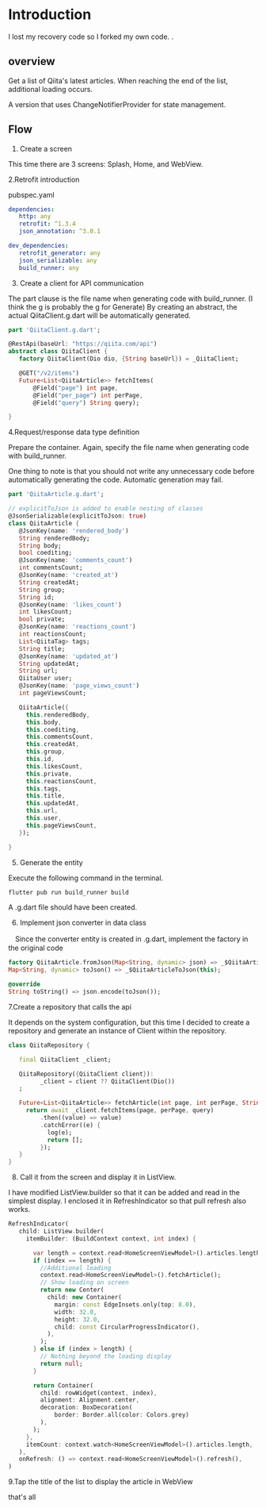# Introduction

I lost my recovery code so I forked my own code. .

## overview

Get a list of Qiita's latest articles.
When reaching the end of the list, additional loading occurs.

A version that uses ChangeNotifierProvider for state management.

## Flow

1. Create a screen

This time there are 3 screens: Splash, Home, and WebView.

2.Retrofit introduction

pubspec.yaml
````yaml
dependencies:
   http: any
   retrofit: ^1.3.4
   json_annotation: ^3.0.1

dev_dependencies:
   retrofit_generator: any
   json_serializable: any
   build_runner: any
````

3. Create a client for API communication

The part clause is the file name when generating code with build_runner.
(I think the g is probably the g for Generate)
By creating an abstract, the actual QiitaClient.g.dart will be automatically generated.

```dart
part 'QiitaClient.g.dart';

@RestApi(baseUrl: "https://qiita.com/api")
abstract class QiitaClient {
   factory QiitaClient(Dio dio, {String baseUrl}) = _QiitaClient;

   @GET("/v2/items")
   Future<List<QiitaArticle>> fetchItems(
       @Field("page") int page,
       @Field("per_page") int perPage,
       @Field("query") String query);

}
````

4.Request/response data type definition

Prepare the container.
Again, specify the file name when generating code with build_runner.

One thing to note is that you should not write any unnecessary code before automatically generating the code.
Automatic generation may fail.
 
```dart
part 'QiitaArticle.g.dart';

// explicitToJson is added to enable nesting of classes
@JsonSerializable(explicitToJson: true)
class QiitaArticle {
   @JsonKey(name: 'rendered_body')
   String renderedBody;
   String body;
   bool coediting;
   @JsonKey(name: 'comments_count')
   int commentsCount;
   @JsonKey(name: 'created_at')
   String createdAt;
   String group;
   String id;
   @JsonKey(name: 'likes_count')
   int likesCount;
   bool private;
   @JsonKey(name: 'reactions_count')
   int reactionsCount;
   List<QiitaTag> tags;
   String title;
   @JsonKey(name: 'updated_at')
   String updatedAt;
   String url;
   QiitaUser user;
   @JsonKey(name: 'page_views_count')
   int pageViewsCount;

   QiitaArticle({
     this.renderedBody,
     this.body,
     this.coediting,
     this.commentsCount,
     this.createdAt,
     this.group,
     this.id,
     this.likesCount,
     this.private,
     this.reactionsCount,
     this.tags,
     this.title,
     this.updatedAt,
     this.url,
     this.user,
     this.pageViewsCount,
   });

}
````

5. Generate the entity

Execute the following command in the terminal.

````cmd
flutter pub run build_runner build
````
A .g.dart file should have been created.

6. Implement json converter in data class

　Since the converter entity is created in .g.dart, implement the factory in the original code

```dart
factory QiitaArticle.fromJson(Map<String, dynamic> json) => _$QiitaArticleFromJson(json);
Map<String, dynamic> toJson() => _$QiitaArticleToJson(this);

@override
String toString() => json.encode(toJson());

````

7.Create a repository that calls the api

It depends on the system configuration, but this time I decided to create a repository and generate an instance of Client within the repository.

```dart
class QiitaRepository {

   final QiitaClient _client;

   QiitaRepository({QiitaClient client}):
         _client = client ?? QiitaClient(Dio())
   ;

   Future<List<QiitaArticle>> fetchArticle(int page, int perPage, String query) async {
     return await _client.fetchItems(page, perPage, query)
         .then((value) => value)
         .catchError((e) {
           log(e);
           return [];
         });
   }
}
````

8. Call it from the screen and display it in ListView.

I have modified ListView.builder so that it can be added and read in the simplest display. I enclosed it in RefreshIndicator so that pull refresh also works.

```dart
RefreshIndicator(
   child: ListView.builder(
     itemBuilder: (BuildContext context, int index) {

       var length = context.read<HomeScreenViewModel>().articles.length -1;
       if (index == length) {
         //Additional loading
         context.read<HomeScreenViewModel>().fetchArticle();
         // Show loading on screen
         return new Center(
           child: new Container(
             margin: const EdgeInsets.only(top: 8.0),
             width: 32.0,
             height: 32.0,
             child: const CircularProgressIndicator(),
           ),
         );
       } else if (index > length) {
         // Nothing beyond the loading display
         return null;
       }

       return Container(
         child: rowWidget(context, index),
         alignment: Alignment.center,
         decoration: BoxDecoration(
             border: Border.all(color: Colors.grey)
         ),
       );
     },
     itemCount: context.watch<HomeScreenViewModel>().articles.length,
   ),
   onRefresh: () => context.read<HomeScreenViewModel>().refresh(),
)
````

9.Tap the title of the list to display the article in WebView


that's all

